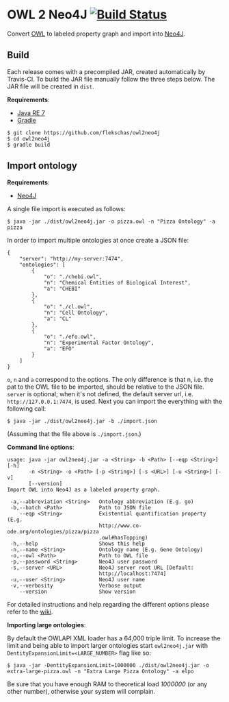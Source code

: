 # OWL 2 Neo4J [![Build Status](https://travis-ci.org/flekschas/owl2neo4j.svg?branch=master)](https://travis-ci.org/flekschas/owl2neo4j)

Convert [OWL](owl) to labeled property graph and import into [Neo4J](neo4j).

## Build

Each release comes with a precompiled JAR, created automatically by Travis-CI. To build the JAR file manually follow the three steps below. The JAR file will be created in `dist`.

**Requirements**:

* [Java RE 7](jre7)
* [Gradle](gradle)

```
$ git clone https://github.com/flekschas/owl2neo4j
$ cd owl2neo4j
$ gradle build
```

## Import ontology

**Requirements**:

* [Neo4J](neo4j)

A single file import is executed as follows:

```
$ java -jar ./dist/owl2neo4j.jar -o pizza.owl -n "Pizza Ontology" -a pizza
```

In order to import multiple ontologies at once create a JSON file:

```
{
	"server": "http://my-server:7474",
    "ontologies": [
        {
            "o": "./chebi.owl",
            "n": "Chemical Entities of Biological Interest",
            "a": "CHEBI"
        },
        {
            "o": "./cl.owl",
            "n": "Cell Ontology",
            "a": "CL"
        },
        {
            "o": "./efo.owl",
            "n": "Experimental Factor Ontology",
            "a": "EFO"
        }
    ]
}
```

`o`, `n` and `a` correspond to the options. The only difference is that n, i.e. the pat to the OWL file to be imported, should be relative to the JSON file. `server` is optional; when it's not defined, the default server url, i.e. `http://127.0.0.1:7474`, is used.
Next you can import the everything with the following call:

```
$ java -jar ./dist/owl2neo4j.jar -b ./import.json
```

(Assuming that the file above is `./import.json`.)

**Command line options**:

```
usage: java -jar owl2neo4j.jar -a <String> -b <Path> [--eqp <String>] [-h]
	   -n <String> -o <Path> [-p <String>] [-s <URL>] [-u <String>] [-v]
       [--version]
Import OWL into Neo4J as a labeled property graph.

 -a,--abbreviation <String>   Ontology abbreviation (E.g. go)
 -b,--batch <Path>            Path to JSON file
    --eqp <String>            Existential quantification property (E.g.
                              http://www.co-ode.org/ontologies/pizza/pizza
                              .owl#hasTopping)
 -h,--help                    Shows this help
 -n,--name <String>           Ontology name (E.g. Gene Ontology)
 -o,--owl <Path>              Path to OWL file
 -p,--password <String>       Neo4J user password
 -s,--server <URL>            Neo4J server root URL [Default:
                              http://localhost:7474]
 -u,--user <String>           Neo4J user name
 -v,--verbosity               Verbose output
    --version                 Show version
```

For detailed instructions and help regarding the different options please refer to the [wiki](./wiki).

**Importing large ontologies**:

By default the OWLAPI XML loader has a 64,000 triple limit. To increase the limit and being able to import larger ontologies start `owl2neo4j.jar` with `DentityExpansionLimit=<LARGE_NUMBER>` flag like so:

```
$ java -jar -DentityExpansionLimit=1000000 ./dist/owl2neo4j.jar -o extra-large-pizza.owl -n "Extra Large Pizza Ontology" -a elpo
```

Be sure that you have enough RAM to theoretical load _1000000_ (or any other number), otherwise your system will complain.

[gradle]:https://gradle.org/
[jre7]:http://www.oracle.com/technetwork/java/javase/downloads/jre7-downloads-1880261.html
[neo4j]:http://neo4j.com/
[owl]:www.w3.org/2004/OWL/
